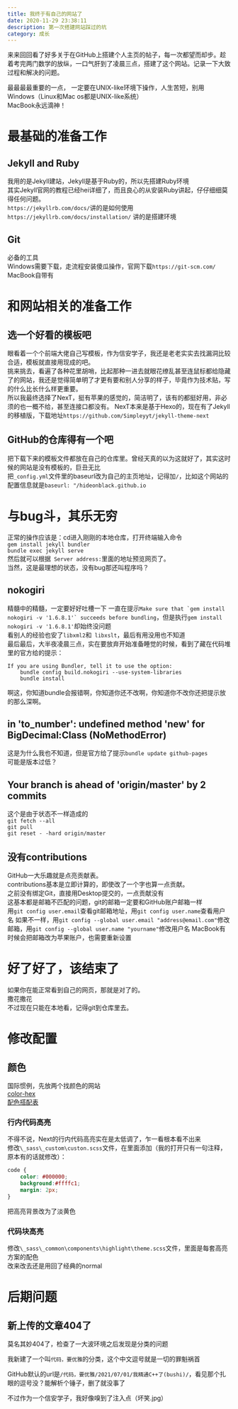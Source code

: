 ```yaml
---
title: 我终于有自己的网站了
date: 2020-11-29 23:38:11
description: 第一次搭建网站踩过的坑
category: 成长
---
```

来来回回看了好多关于在GitHub上搭建个人主页的帖子，每一次都望而却步。趁着考完两门数学的放纵，一口气肝到了凌晨三点，搭建了这个网站。记录一下大致过程和解决的问题。  
  
 最最最最重要的一点， 一定要在UNIX-like环境下操作，人生苦短，别用Windows（Linux和Mac os都是UNIX-like系统）  
  MacBook永远滴神！

# 最基础的准备工作
## Jekyll and Ruby
我用的是Jekyll建站，Jekyll是基于Ruby的，所以先搭建Ruby环境  
其实Jekyll官网的教程已经hei详细了，而且良心的从安装Ruby讲起，仔仔细细莫得任何问题。  
`https://jekyllrb.com/docs/`讲的是如何使用  
`https://jekyllrb.com/docs/installation/`  讲的是搭建环境  
## Git
必备的工具  
Windows需要下载，走流程安装傻瓜操作，官网下载`https://git-scm.com/`  
MacBook自带有
# 和网站相关的准备工作
## 选一个好看的模板吧
眼看着一个个前端大佬自己写模板，作为信安学子，我还是老老实实去找漏洞比较合适，模板就直接用现成的吧。  
挑来挑去，看遍了各种花里胡哨，比起那种一进去就眼花缭乱甚至连鼠标都给隐藏了的网站，我还是觉得简单明了才更有要和别人分享的样子，毕竟作为技术贴，写的什么比长什么样更重要。  
所以我最终选择了NexT，挺有苹果的感觉的，简洁明了，该有的都挺好用，非必须的也一概不给，甚至连接口都没有。
NexT本来是基于Hexo的，现在有了Jekyll的移植版，下载地址`https://github.com/Simpleyyt/jekyll-theme-next`
## GitHub的仓库得有一个吧
把下载下来的模板文件都放在自己的仓库里。曾经天真的以为这就好了，其实这时候的网站是没有模板的，巨丑无比  
把`_config.yml`文件里的baseurl改为自己的主页地址，记得加`/`，比如这个网站的配置信息就是`baseurl: "/hideonblack.github.io` 
# 与bug斗，其乐无穷
正常的操作应该是：cd进入刚刚的本地仓库，打开终端输入命令  
`gem install jekyll bundler`  
`bundle exec jekyll serve`  
然后就可以根据` Server address:`里面的地址预览网页了。  
当然，这是最理想的状态，没有bug那还叫程序吗？
## nokogiri
精髓中的精髓，一定要好好吐槽一下 
一直在提示``Make sure that `gem install nokogiri -v '1.6.8.1'` succeeds before bundling``，但是执行`gem install nokogiri -v '1.6.8.1'`却始终没问题  
看别人的经验也安了`libxml2`和` libxslt`，最后有用没用也不知道  
最后最后，大半夜凌晨三点，实在要放弃开始准备睡觉的时候，看到了藏在代码堆里的官方给的提示：
```
If you are using Bundler, tell it to use the option:  
    bundle config build.nokogiri --use-system-libraries    
    bundle install
```
啊这，你知道bundle会报错啊，你知道你还不改啊，你知道你不改你还把提示放的那么深啊。
## in 'to_number&apos;: undefined method 'new&apos; for BigDecimal:Class (NoMethodError)
这是为什么我也不知道，但是官方给了提示`bundle update github-pages`  
可能是版本过低？
## Your branch is ahead of &apos;origin/master&apos; by 2 commits
这个是由于状态不一样造成的  
 `git fetch --all`  
 `git pull`  
 `git reset - -hard origin/master`
## 没有contributions
GitHub一大乐趣就是点亮贡献表。  
contributions基本是立即计算的，即使改了一个字也算一点贡献。  
之前没有绑定Git，直接用Desktop提交的，一点贡献没有  
这基本都是邮箱不匹配的问题，git的邮箱一定要和GitHub账户邮箱一样  
用`git config user.email`查看git邮箱地址，用`git config user.name`查看用户名
如果不一样，用`git config --global user.email "address@email.com"`修改邮箱，用`git config --global user.name "yourname"`修改用户名
MacBook有时候会把邮箱改为苹果账户，也需要重新设置
# 好了好了，该结束了
如果你在能正常看到自己的网页，那就是对了的。  
撒花撒花  
不过现在只能在本地看，记得git到仓库里去。
# 修改配置
## 颜色
国际惯例，先放两个找颜色的网站  
[color-hex](https://www.color-hex.com/)  
[配色搭配表](http://tool.c7sky.com/webcolor/#hue_8)  
### 行内代码高亮
不得不说，Next的行内代码高亮实在是太低调了，乍一看根本看不出来  
修改`\_sass\_custom\custon.scss`文件，在里面添加（我的打开只有一句注释，原本有的话就修改）：
```scss
code {
    color: #000000;
    background:#ffffc1;
    margin: 2px;
}
```
把高亮背景改为了淡黄色
### 代码块高亮
修改`\_sass\_common\components\highlight\theme.scss`文件，里面是每套高亮方案的配色  
改来改去还是用回了经典的normal
# 后期问题
## 新上传的文章404了
  莫名其妙404了，检查了一大波环境之后发现是分类的问题  
  
  我新建了一个叫`代码，要优雅`的分类，这个中文逗号就是一切的罪魁祸首  
  
  GitHub默认的url是`/代码，要优雅/2021/07/01/我精通C++了(bushi)/`，看见那个扎眼的逗号没？能解析个锤子，删了就没事了  
  
  不过作为一个信安学子，我好像嗅到了注入点（坏笑.jpg）
